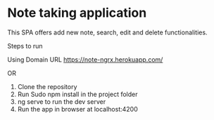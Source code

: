 # Note taking application
This SPA offers add new note, search, edit and delete functionalities.

Steps to run

Using Domain URL
https://note-ngrx.herokuapp.com/

OR

1. Clone the repository
2. Run Sudo npm install in the project folder
3. ng serve to run the dev server
4. Run the app in browser at localhost:4200
